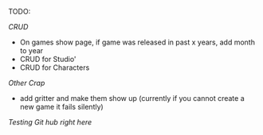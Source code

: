 TODO:

*CRUD*
- On games show page, if game was released in past x years, add month to year
- CRUD for Studio'
- CRUD for Characters



*Other Crap*
- add gritter and make them show up (currently if you cannot create a new game it fails silently)

*Testing Git hub right here*